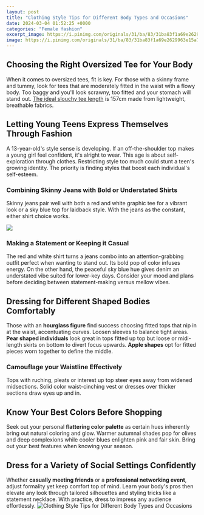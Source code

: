 ```yaml
---
layout: post
title: "Clothing Style Tips for Different Body Types and Occasions"
date: 2024-03-04 01:52:25 +0000
categories: "Female fashion"
excerpt_image: https://i.pinimg.com/originals/31/ba/83/31ba83f1a69e2629963e15a769ebf0c2.png
image: https://i.pinimg.com/originals/31/ba/83/31ba83f1a69e2629963e15a769ebf0c2.png
---
```


## Choosing the Right Oversized Tee for Your Body
When it comes to oversized tees, fit is key. For those with a skinny frame and tummy, look for tees that are moderately fitted in the waist with a flowy body. Too baggy and you'll look scrawny, too fitted and your stomach will stand out. [The ideal slouchy tee length](https://store.fi.io.vn/sunflower-poodle-mom-dog-lover) is 157cm made from lightweight, breathable fabrics.
## Letting Young Teens Express Themselves Through Fashion 
A 13-year-old's style sense is developing. If an off-the-shoulder top makes a young girl feel confident, it's alright to wear. This age is about self-exploration through clothes. Restricting style too much could stunt a teen's growing identity. The priority is finding styles that boost each individual's self-esteem.
### Combining Skinny Jeans with Bold or Understated Shirts
Skinny jeans pair well with both a red and white graphic tee for a vibrant look or a sky blue top for laidback style. With the jeans as the constant, either shirt choice works.

![](https://40plusstyle.com/wp-content/uploads/2011/08/determiningyourbodyshape.jpg)
### Making a Statement or Keeping it Casual 
The red and white shirt turns a jeans combo into an attention-grabbing outfit perfect when wanting to stand out. Its bold pop of color infuses energy. On the other hand, the peaceful sky blue hue gives denim an understated vibe suited for lower-key days. Consider your mood and plans before deciding between statement-making versus mellow vibes.
## Dressing for Different Shaped Bodies Comfortably 
Those with an **hourglass figure** find success choosing fitted tops that nip in at the waist, accentuating curves. Loosen sleeves to balance tight areas. **Pear shaped individuals** look great in tops fitted up top but loose or midi-length skirts on bottom to divert focus upwards. **Apple shapes** opt for fitted pieces worn together to define the middle. 
### Camouflage your Waistline Effectively
Tops with ruching, pleats or interest up top steer eyes away from widened midsections. Solid color waist-cinching vest or dresses over thicker sections draw eyes up and in.
## Know Your Best Colors Before Shopping
Seek out your personal **flattering color palette** as certain hues inherently bring out natural coloring and glow. Warmer autumnal shades pop for olives and deep complexions while cooler blues enlighten pink and fair skin. Bring out your best features when knowing your season.
## Dress for a Variety of Social Settings Confidently  
Whether **casually meeting friends** or a **professional networking event**, adjust formality yet keep comfort top of mind. Learn your body's pros then elevate any look through tailored silhouettes and styling tricks like a statement necklace. With practice, dress to impress any audience effortlessly.
![Clothing Style Tips for Different Body Types and Occasions](https://i.pinimg.com/originals/31/ba/83/31ba83f1a69e2629963e15a769ebf0c2.png)